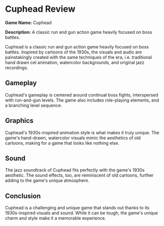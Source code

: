 
# Cuphead Review

**Game Name:** Cuphead

**Description:** A classic run and gun action game heavily focused on boss battles.

Cuphead is a classic run and gun action game heavily focused on boss battles. Inspired by cartoons of the 1930s, the visuals and audio are painstakingly created with the same techniques of the era, i.e. traditional hand drawn cel animation, watercolor backgrounds, and original jazz recordings.

## Gameplay

Cuphead's gameplay is centered around continual boss fights, interspersed with run-and-gun levels. The game also includes role-playing elements, and a branching level sequence.

## Graphics

Cuphead's 1930s-inspired animation style is what makes it truly unique. The game's hand-drawn, watercolor visuals mimic the aesthetics of old cartoons, making for a game that looks like nothing else.

## Sound

The jazz soundtrack of Cuphead fits perfectly with the game's 1930s aesthetic. The sound effects, too, are reminiscent of old cartoons, further adding to the game's unique atmosphere.

## Conclusion

Cuphead is a challenging and unique game that stands out thanks to its 1930s-inspired visuals and sound. While it can be tough, the game's unique charm and style make it a memorable experience.
